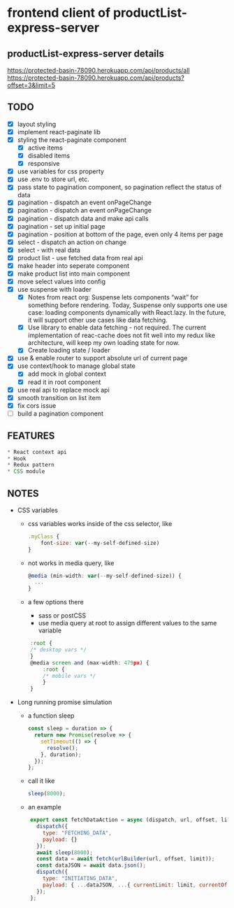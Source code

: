 # frontend client of productList-express-server

## productList-express-server details

<https://protected-basin-78090.herokuapp.com/api/products/all>
<https://protected-basin-78090.herokuapp.com/api/products?offset=3&limit=5>

## TODO

- [x] layout styling
- [x] implement react-paginate lib
- [x] styling the react-paginate component
  - [x] active items
  - [x] disabled items
  - [x] responsive
- [x] use variables for css property
- [x] use .env to store url, etc.
- [x] pass state to pagination component, so pagination reflect the status of data
- [x] pagination - dispatch an event onPageChange
- [x] pagination - dispatch an event onPageChange
- [x] pagination - dispatch data and make api calls
- [x] pagination - set up initial page
- [x] pagination - position at bottom of the page, even only 4 items per page
- [x] select - dispatch an action on change
- [x] select - with real data
- [x] product list - use fetched data from real api
- [x] make header into seperate component
- [x] make product list into main component
- [x] move select values into config
- [x] use suspense with loader
  - [x] Notes from react org: Suspense lets components “wait” for something before rendering. Today, Suspense only supports one use case: loading components dynamically with React.lazy. In the future, it will support other use cases like data fetching.
  - [x] Use library to enable data fetching - not required. The current implementation of reac-cache does not fit well into my redux like architecture, will keep my own loading state for now.
  - [x] Create loading state / loader
- [x] use & enable router to support absolute url of current page
- [x] use context/hook to manage global state
  - [x] add mock in global context
  - [x] read it in root component
- [x] use real api to replace mock api
- [x] smooth transition on list item
- [x] fix cors issue
- [ ] build a pagination component

## FEATURES

~~~~javascript
* React context api
* Hook
* Redux pattern
* CSS module
~~~~

## NOTES

- CSS variables

  - css variables works inside of the css selector, like

    ```javascript
    .myClass {
        font-size: var(--my-self-defined-size)
    }
    ```

  - not works in media query, like

    ```javascript
    @media (min-width: var(--my-self-defined-size)) {
      ...
    }
    ```

  - a few options there
    - sass or postCSS
    - use media query at root to assign different values to the same variable

  ```javascript
      :root {
      /* desktop vars */
      }
      @media screen and (max-width: 479px) {
          :root {
          /* mobile vars */
          }
      }
  ```

- Long running promise simulation

  - a function sleep

    ```javascript
    const sleep = duration => {
      return new Promise(resolve => {
        setTimeout(() => {
          resolve();
        }, duration);
      });
    };
    ```

  - call it like

    ```javascript
    sleep(8000);
    ```

  - an example

  ```javascript
      export const fetchDataAction = async (dispatch, url, offset, limit) => {
        dispatch({
          type: "FETCHING_DATA",
          payload: {}
        });
        await sleep(8000);
        const data = await fetch(urlBuilder(url, offset, limit));
        const dataJSON = await data.json();
        dispatch({
          type: "INITIATING_DATA",
          payload: { ...dataJSON, ...{ currentLimit: limit, currentOffset: offset } }
        });
      };
  ```
